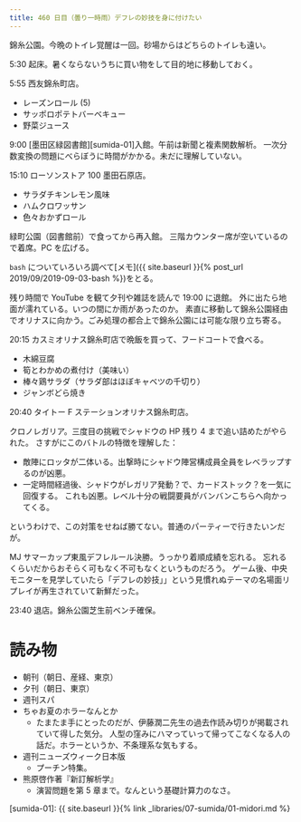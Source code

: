 ```yaml
---
title: 460 日目（曇り一時雨）デフレの妙技を身に付けたい
---
```


錦糸公園。今晩のトイレ覚醒は一回。砂場からはどちらのトイレも遠い。

5:30 起床。暑くならないうちに買い物をして目的地に移動しておく。

5:55 西友錦糸町店。
* レーズンロール (5)
* サッポロポテトバーベキュー
* 野菜ジュース

9:00 [墨田区緑図書館][sumida-01]入館。午前は新聞と複素関数解析。
一次分数変換の問題にべらぼうに時間がかかる。未だに理解していない。

15:10 ローソンストア 100 墨田石原店。
* サラダチキンレモン風味
* ハムクロワッサン
* 色々おかずロール

緑町公園（図書館前）で食ってから再入館。
三階カウンター席が空いているので着席。PC を広げる。

`bash` についていろいろ調べて[メモ]({{ site.baseurl }}{% post_url 2019/09/2019-09-03-bash %})をとる。

残り時間で YouTube を観て夕刊や雑誌を読んで 19:00 に退館。
外に出たら地面が濡れている。いつの間にか雨があったのか。
素直に移動して錦糸公園経由でオリナスに向かう。ごみ処理の都合上で錦糸公園には可能な限り立ち寄る。

20:15 カスミオリナス錦糸町店で晩飯を買って、フードコートで食べる。
* 木綿豆腐
* 筍とわかめの煮付け（美味い）
* 棒々鶏サラダ（サラダ部はほぼキャベツの千切り）
* ジャンボどら焼き

20:40 タイトー F ステーションオリナス錦糸町店。

クロノレガリア。三度目の挑戦でシャドウの HP 残り 4 まで追い詰めたがやられた。
さすがにこのバトルの特徴を理解した：
* 敵陣にロッタが二体いる。出撃時にシャドウ陣営構成員全員をレベラップするのが凶悪。
* 一定時間経過後、シャドウがレガリア発動？で、カードストック？を一気に回復する。
  これも凶悪。レベル十分の戦闘要員がバンバンこちらへ向かってくる。

というわけで、この対策をせねば勝てない。普通のパーティーで行きたいンだが。

MJ サマーカップ東風デフレルール決勝。うっかり着順成績を忘れる。
忘れるくらいだからおそらく可もなく不可もなくというものだろう。
ゲーム後、中央モニターを見学していたら「デフレの妙技」」という見慣れぬテーマの名場面リプレイが再生されていて新鮮だった。

23:40 退店。錦糸公園芝生前ベンチ確保。

# 読み物

* 朝刊（朝日、産経、東京）
* 夕刊（朝日、東京）
* 週刊スパ
* ちゃお夏のホラーなんとか
  * たまたま手にとったのだが、伊藤潤二先生の過去作読み切りが掲載されていて得した気分。
    人型の窪みにハマっていって帰ってこなくなる人の話だ。ホラーというか、不条理系な気もする。
* 週刊ニューズウィーク日本版
  * プーチン特集。
* 熊原啓作著『新訂解析学』
  * 演習問題を第 5 章まで。なんという基礎計算力のなさ。

[sumida-01]: {{ site.baseurl }}{% link _libraries/07-sumida/01-midori.md %}
